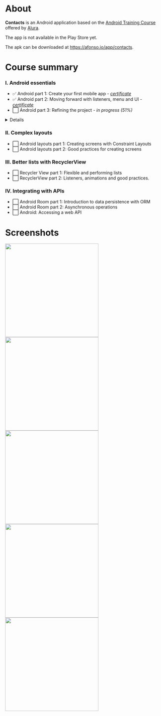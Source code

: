 # About

**Contacts** is an Android application based on the [Android Training Course](https://cursos.alura.com.br/formacao-android) offered by [Alura](https://www.alura.com.br).

The app is not available in the Play Store yet.

The apk can be downloaded at https://afonso.io/app/contacts.


# Course summary

### I. Android essentials

- ✅ Android part 1: Create your first mobile app _- [certificate](https://cursos.alura.com.br/certificate/7ec88e25-aeae-4cb7-820e-5c2197bdd708)_
- ✅ Android part 2: Moving forward with listeners, menu and UI _- [certificate](https://cursos.alura.com.br/certificate/025b4c07-e8a5-4405-9060-65a33f2e13b8)_
- ⬜️ Android part 3: Refining the project _- in progress (51%)_

<details>
  <summary>Details</summary>
  
  * **Android part 1: Create your first mobile app**
    * Understand what Android is and its platform
    * Learn how to create and develop Apps from Android Studio
    * Know what an Activity is and how we use it on Android
    * Implement screens via visual editor or source code
    * Apply actions to visual components through listeners
    * Know the concepts about Activities life cycle
    * Refactor the code with good programming practices

  * **Android part 2: Moving forward with listeners, menu and UI**
    * Learn how to implement listeners in AdapterViews
    * Explore and create logs for the Android device
    * Transfer data between Activities
    * Implement changing and removing behaviors from a list
    * Use context menu in views
    * Understand how to handle screens with a lot of visual content
    * Insert options menu to improve user experience
    
  * **Android part 3: Refining the project**
    * Implement a custom layout for an AdapterView
    * Understand and use the Android Framework Application entity
    * Interact with the user through dialogs
    * Analyze possible improvements in the project through the code inspector
    * Understand and resolve topics presented in the code inspection result
    
</details>


### II. Complex layouts

- ⬜️ Android layouts part 1: Creating screens with Constraint Layouts
- ⬜️ Android layouts part 2: Good practices for creating screens


### III. Better lists with RecyclerView

- ⬜️ Recycler View part 1: Flexible and performing lists
- ⬜️ RecyclerView part 2: Listeners, animations and good practices.


### IV. Integrating with APIs

- ⬜️ Android Room part 1: Introduction to data persistence with ORM
- ⬜️ Android Room part 2: Asynchronous operations
- ⬜️ Android: Accessing a web API


# Screenshots

<div style="float:left;">
  <img src="https://static.afonso.io/contacts/screenshots/1599611890.png" width="300">
  <img src="https://static.afonso.io/contacts/screenshots/1599611904.png" width="300">
  <img src="https://static.afonso.io/contacts/screenshots/1599612045.png" width="300">
  <img src="https://static.afonso.io/contacts/screenshots/1599612073.png" width="300">
  <img src="https://static.afonso.io/contacts/screenshots/1599612079.png" width="300">
</div>

